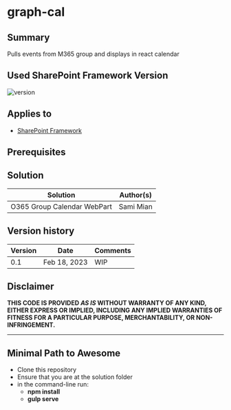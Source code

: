 # graph-cal

## Summary

Pulls events from M365 group and displays in react calendar

## Used SharePoint Framework Version

![version](https://img.shields.io/badge/version-1.13-green.svg)

## Applies to

- [SharePoint Framework](https://aka.ms/spfx)


## Prerequisites

## Solution

Solution|Author(s)
--------|---------
O365 Group Calendar WebPart | Sami Mian

## Version history

Version|Date|Comments
-------|----|--------
0.1|Feb 18, 2023|WIP

## Disclaimer

**THIS CODE IS PROVIDED *AS IS* WITHOUT WARRANTY OF ANY KIND, EITHER EXPRESS OR IMPLIED, INCLUDING ANY IMPLIED WARRANTIES OF FITNESS FOR A PARTICULAR PURPOSE, MERCHANTABILITY, OR NON-INFRINGEMENT.**

---

## Minimal Path to Awesome

- Clone this repository
- Ensure that you are at the solution folder
- in the command-line run:
  - **npm install**
  - **gulp serve**